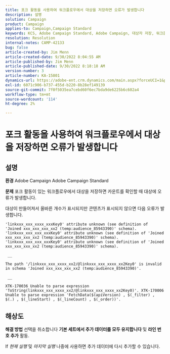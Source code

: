 ```yaml
---
title: 포크 활동을 사용하여 워크플로우에서 대상을 저장하면 오류가 발생합니다
description: 설명
solution: Campaign
product: Campaign
applies-to: Campaign,Campaign Standard
keywords: KCS, Adobe Campaign Standard, Adobe Campaign, 대상자 저장, 워크플로우, 포크 활동, 오류 발생, 문제 해결
resolution: Resolution
internal-notes: CAMP-42133
bug: false
article-created-by: Jim Menn
article-created-date: 9/30/2022 8:04:55 AM
article-published-by: Jim Menn
article-published-date: 9/30/2022 8:18:18 AM
version-number: 3
article-number: KA-15801
dynamics-url: https://adobe-ent.crm.dynamics.com/main.aspx?forceUCI=1&pagetype=entityrecord&etn=knowledgearticle&id=22d4478e-9640-ed11-9db1-0022480866ad
exl-id: 6071c906-b737-455d-b220-8b28ef149139
source-git-commit: 7f0f5035ea7cebd60f6ec7bda9de6225b6c602a4
workflow-type: tm+mt
source-wordcount: '114'
ht-degree: 2%

---
```


# 포크 활동을 사용하여 워크플로우에서 대상을 저장하면 오류가 발생합니다

## 설명


<b>환경</b>
Adobe Campaign Adobe Campaign Standard

<b>문제</b>
포크 활동이 있는 워크플로우에서 대상을 저장하면 카운트를 확인할 때 대상에 오류가 발생합니다.

대상이 만들어져서 올바른 개수가 표시되지만 콘텐츠가 표시되지 않으면 다음 오류가 발생합니다.


```
'linkxxx_xxx_xxxx_xxxKey0' attribute unknown (see definition of 'Joined xxx_xxx_xxx_xx2 (temp:audience_85943390)' schema). 'linkxxx_xxx_xxx_xxxKey0' attribute unknown (see definition of 'Joined xxx_xxx_xxx_xx2 (temp:audience_85943390)' schema). 'linkxxx_xxx_xxx_xxxKey0' attribute unknown (see definition of 'Joined xxx_xxx_xxx_xx2 (temp:audience_85943390)' schema).

 __ 

The path '/linkxxx_xxx_xxxx_xx2/@linkxxx_xxx_xxxx_xx2Key0' is invalid in schema 'Joined xxx_xxx_xxx_xx2 (temp:audience_85943390)'.

 __ 

XTK-170036 Unable to parse expression 'ToString(linkxxx_xxx_xxxx_xx2/@linkxxx_xxx_xxxx_xx2Key0)'. XTK-170006 Unable to parse expression 'FetchData($(apiVersion) , $(_filter) , $(.) , $(_lineStart) , $(_lineCount) , $(_order))'.
```



## 해상도


<b>해결 방법</b>
선택을 취소합니다 <b>기본 세트에서 추가 데이터를 모두 유지합니다 </b>및 <b>라인 번호 추가</b> 활동.

If *현재 실행* 및 *마지막 실행* 나중에 사용하면 추가 데이터에 다시 추가할 수 있습니다.
